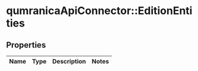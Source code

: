 # qumranicaApiConnector::EditionEntities

## Properties
Name | Type | Description | Notes
------------ | ------------- | ------------- | -------------


